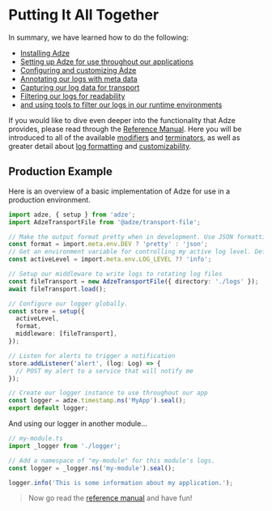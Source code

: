 # Putting It All Together

In summary, we have learned how to do the following:

- [Installing Adze](./installation.md)
- [Setting up Adze for use throughout our applications](./setup.md)
- [Configuring and customizing Adze](./setup.md#configure-the-shared-logger)
- [Annotating our logs with meta data](./annotation.md)
- [Capturing our log data for transport](./capture-data.md)
- [Filtering our logs for readability](./filtering.md)
- [and using tools to filter our logs in our runtime environments](./tools.md)

If you would like to dive even deeper into the functionality that Adze provides, please read through
the [Reference Manual](). Here you will be introduced to all of the available [modifiers]() and
[terminators](), as well as greater detail about [log formatting]() and [customizability]().

## Production Example

Here is an overview of a basic implementation of Adze for use in a production environment.

```typescript
import adze, { setup } from 'adze';
import AdzeTransportFile from '@adze/transport-file';

// Make the output format pretty when in development. Use JSON formatting in all other environments.
const format = import.meta.env.DEV ? 'pretty' : 'json';
// Get an environment variable for controlling my active log level. Default to info level.
const activeLevel = import.meta.env.LOG_LEVEL ?? 'info';

// Setup our middleware to write logs to rotating log files
const fileTransport = new AdzeTransportFile({ directory: './logs' });
await fileTransport.load();

// Configure our logger globally.
const store = setup({
  activeLevel,
  format,
  middleware: [fileTransport],
});

// Listen for alerts to trigger a notification
store.addListener('alert', (log: Log) => {
  // POST my alert to a service that will notify me
});

// Create our logger instance to use throughout our app
const logger = adze.timestamp.ns('MyApp').seal();
export default logger;
```

And using our logger in another module...

```typescript
// my-module.ts
import _logger from './logger';

// Add a namespace of "my-module" for this module's logs.
const logger = _logger.ns('my-module').seal();

logger.info('This is some information about my application.');
```

> Now go read the [reference manual]() and have fun!
